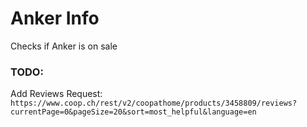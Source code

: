 # Anker Info
Checks if Anker is on sale

### TODO:
Add Reviews Request:
`https://www.coop.ch/rest/v2/coopathome/products/3458809/reviews?currentPage=0&pageSize=20&sort=most_helpful&language=en`